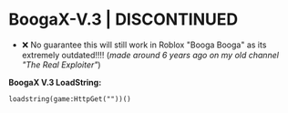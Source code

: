# BoogaX-V.3 | **DISCONTINUED**
- ❌ No guarantee this will still work in Roblox "Booga Booga" as its extremely outdated!!!!
(*made around 6 years ago on my old channel "The Real Exploiter"*)

**BoogaX V.3 LoadString:**
```
loadstring(game:HttpGet(""))()
```
